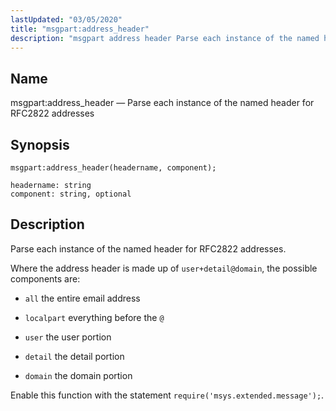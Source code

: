 ```yaml
---
lastUpdated: "03/05/2020"
title: "msgpart:address_header"
description: "msgpart address header Parse each instance of the named header for RFC 2822 addresses msgpart address header headername component Parse each instance of the named header for RFC 2822 addresses Where the address header is made up of user detail domain the possible components are all the entire email address..."
---
```


<a name="lua.ref.msgpart_address_header"></a> 
## Name

msgpart:address_header — Parse each instance of the named header for RFC2822 addresses

<a name="idp17009840"></a> 
## Synopsis

`msgpart:address_header(headername, component);`

```
headername: string
component: string, optional
```
<a name="idp17012864"></a> 
## Description

Parse each instance of the named header for RFC2822 addresses.

Where the address header is made up of `user+detail@domain`, the possible components are:

*   `all` the entire email address

*   `localpart` everything before the `@`

*   `user` the user portion

*   `detail` the detail portion

*   `domain` the domain portion

Enable this function with the statement `require('msys.extended.message');`.